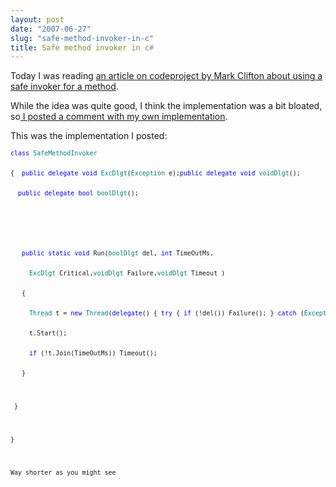 ```yaml
---
layout: post
date: "2007-06-27"
slug: "safe-method-invoker-in-c"
title: Safe method invoker in c#
---
```


<p>
Today I was reading <a href="https://www.codeproject.com/useritems/SafeMethodCaller.asp">an article on codeproject by Mark Clifton about using a safe invoker for a method</a>. 
</p>
<p>
While the idea was quite good, I think the implementation was a bit bloated, so<a href="https://www.codeproject.com/useritems/SafeMethodCaller.asp?msg=2101585#xx2101585xx"> I posted a comment with my own implementation</a>. 
</p>
<p>
This was the implementation I posted: 
</p>
<pre>
<font size="2"><font size="2" color="#0000ff">class</font><font size="2"> </font><font size="2" color="#008080">SafeMethodInvoker</font></font><font size="2"></font><font size="2">
<p>
{<font size="2" color="#0000ff">  public</font><font size="2"> </font><font size="2" color="#0000ff">delegate</font><font size="2"> </font><font size="2" color="#0000ff">void</font><font size="2"> </font><font size="2" color="#008080">ExcDlgt</font><font size="2">(</font><font size="2" color="#008080">Exception</font><font size="2"> e);</font><font size="2"></font><font size="2" color="#0000ff">public</font><font size="2"> </font><font size="2" color="#0000ff">delegate</font><font size="2"> </font><font size="2" color="#0000ff">void</font><font size="2"> </font><font size="2" color="#008080">voidDlgt</font><font size="2">();</font><font size="2">
<p>
<font size="2" color="#0000ff">  public</font><font size="2"> </font><font size="2" color="#0000ff">delegate</font><font size="2"> </font><font size="2" color="#0000ff">bool</font><font size="2"> </font><font size="2" color="#008080">boolDlgt</font><font size="2">();</font>
</p>
</font>
</p>
</font><font size="2">
<p>
<font size="2" color="#0000ff">   public</font><font size="2"> </font><font size="2" color="#0000ff">static</font><font size="2"> </font><font size="2" color="#0000ff">void</font><font size="2"> Run(</font><font size="2" color="#008080">boolDlgt</font><font size="2"> del, </font><font size="2" color="#0000ff">int</font><font size="2"> TimeOutMs,</font>
</p>
</font><font size="2" color="#008080">     ExcDlgt</font><font size="2"> Critical,</font><font size="2" color="#008080">voidDlgt</font><font size="2"> Failure,</font><font size="2" color="#008080">voidDlgt</font><font size="2"> Timeout )</font><font size="2">
<p>
   {
</p>
</font><font size="2" color="#008080">     Thread</font><font size="2"> t = </font><font size="2" color="#0000ff">new</font><font size="2"> </font><font size="2" color="#008080">Thread</font><font size="2">(</font><font size="2" color="#0000ff">delegate</font><font size="2">() </font><font size="2">{ </font><font size="2" color="#0000ff">try</font><font size="2"> { </font><font size="2" color="#0000ff">if</font><font size="2"> (!del()) Failure(); } </font><font size="2" color="#0000ff">catch</font><font size="2"> (</font><font size="2" color="#008080">Exception</font><font size="2"> e) { Critical(e); } } );</font><font size="2">
<p>
     t.Start();
</p>
</font><font size="2" color="#0000ff">     if</font><font size="2"> (!t.Join(TimeOutMs)) Timeout(); </font><font size="2">
<p>
   }
</p>
<p>
 }
</p>
<p>
}
</p>
<p>
Way shorter as you might see 
</p>
</font>
</pre>
